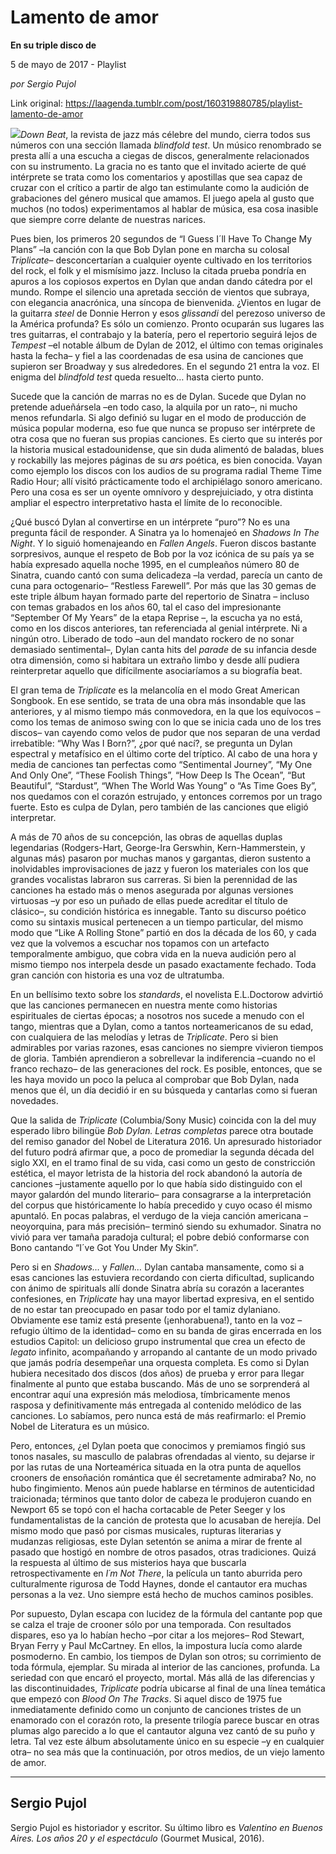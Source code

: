 # Lamento de amor

**En su triple disco de**

5 de mayo de 2017 - Playlist

_por Sergio Pujol_

Link original: https://laagenda.tumblr.com/post/160319880785/playlist-lamento-de-amor

![](https://64.media.tumblr.com/94835707e03862f1cd438721cbf2eb49/tumblr_inline_pk3bpa0qzC1t6q87u_500.jpg)*Down Beat*, la revista de jazz más célebre del mundo, cierra todos sus números con una sección llamada *blindfold test*. Un músico renombrado se presta allí a una escucha a ciegas de discos, generalmente relacionados con su instrumento. La gracia no es tanto que el invitado acierte de qué intérprete se trata como los comentarios y apostillas que sea capaz de cruzar con el crítico a partir de algo tan estimulante como la audición de grabaciones del género musical que amamos. El juego apela al gusto que muchos (no todos) experimentamos al hablar de música, esa cosa inasible que siempre corre delante de nuestras narices. 

Pues bien, los primeros 20 segundos de “I Guess I´ll Have To Change My Plans” –la canción con la que Bob Dylan pone en marcha su colosal *Triplicate*– desconcertarían a cualquier oyente cultivado en los territorios del rock, el folk y el mismísimo jazz. Incluso la citada prueba pondría en apuros a los copiosos expertos en Dylan que andan dando cátedra por el mundo. Rompe el silencio una apretada sección de vientos que subraya, con elegancia anacrónica, una síncopa de bienvenida. ¿Vientos en lugar de la guitarra *steel* de Donnie Herron y esos *glissandi* del perezoso universo de la América profunda? Es sólo un comienzo. Pronto ocuparán sus lugares las tres guitarras, el contrabajo y la batería, pero el repertorio seguirá lejos de *Tempest* –el notable álbum de Dylan de 2012, el último con temas originales hasta la fecha– y fiel a las coordenadas de esa usina de canciones que supieron ser Broadway y sus alrededores. En el segundo 21 entra la voz. El enigma del *blindfold test* queda resuelto… hasta cierto punto. 

Sucede que la canción de marras no es de Dylan. Sucede que Dylan no pretende adueñársela –en todo caso, la alquila por un rato–, ni mucho menos refundarla. Si algo definió su lugar en el modo de producción de música popular moderna, eso fue que nunca se propuso ser intérprete de otra cosa que no fueran sus propias canciones. Es cierto que su interés por la historia musical estadounidense, que sin duda alimentó de baladas, blues y rockabilly las mejores páginas de su *ars* poética, es bien conocida. Vayan como ejemplo los discos con los audios de su programa radial Theme Time Radio Hour; allí visitó prácticamente todo el archipiélago sonoro americano. Pero una cosa es ser un oyente omnívoro y desprejuiciado, y otra distinta ampliar el espectro interpretativo hasta el límite de lo reconocible. 

¿Qué buscó Dylan al convertirse en un intérprete “puro”? No es una pregunta fácil de responder. A Sinatra ya lo homenajeó en *Shadows In The Night*. Y lo siguió homenajeando en *Fallen Angels*. Fueron discos bastante sorpresivos, aunque el respeto de Bob por la voz icónica de su país ya se había expresado aquella noche 1995, en el cumpleaños número 80 de Sinatra, cuando cantó con suma delicadeza –la verdad, parecía un canto de cuna para octogenario– “Restless Farewell”. Por más que las 30 gemas de este triple álbum hayan formado parte del repertorio de Sinatra – incluso con temas grabados en los años 60, tal el caso del impresionante “September Of My Years” de la etapa Reprise –, la escucha ya no está, como en los discos anteriores, tan referenciada al genial intérprete. Ni a ningún otro. Liberado de todo –aun del mandato rockero de no sonar demasiado sentimental–, Dylan canta hits del *parade* de su infancia desde otra dimensión, como si habitara un extraño limbo y desde allí pudiera reinterpretar aquello que difícilmente asociaríamos a su biografía beat. 

El gran tema de *Triplicate* es la melancolía en el modo Great American Songbook. En ese sentido, se trata de una obra más insondable que las anteriores, y al mismo tiempo más conmovedora, en la que los equívocos –como los temas de animoso swing con lo que se inicia cada uno de los tres discos– van cayendo como velos de pudor que nos separan de una verdad irrebatible: “Why Was I Born?”, ¿por qué nací?, se pregunta un Dylan espectral y metafísico en el último corte del tríptico. Al cabo de una hora y media de canciones tan perfectas como “Sentimental Journey”, “My One And Only One”, “These Foolish Things”, “How Deep Is The Ocean”, “But Beautiful”, “Stardust”, “When The World Was Young” o “As Time Goes By”, nos quedamos con el corazón estrujado, y entonces corremos por un trago fuerte. Esto es culpa de Dylan, pero también de las canciones que eligió interpretar. 

A más de 70 años de su concepción, las obras de aquellas duplas legendarias (Rodgers-Hart, George-Ira Gerswhin, Kern-Hammerstein, y algunas más) pasaron por muchas manos y gargantas, dieron sustento a inolvidables improvisaciones de jazz y fueron los materiales con los que grandes vocalistas labraron sus carreras. Si bien la perennidad de las canciones ha estado más o menos asegurada por algunas versiones virtuosas –y por eso un puñado de ellas puede acreditar el título de clásico–, su condición histórica es innegable. Tanto su discurso poético como su sintaxis musical pertenecen a un tiempo particular, del mismo modo que “Like A Rolling Stone” partió en dos la década de los 60, y cada vez que la volvemos a escuchar nos topamos con un artefacto temporalmente ambiguo, que cobra vida en la nueva audición pero al mismo tiempo nos interpela desde un pasado exactamente fechado. Toda gran canción con historia es una voz de ultratumba. 

En un bellísimo texto sobre los *standards*, el novelista E.L.Doctorow advirtió que las canciones permanecen en nuestra mente como historias espirituales de ciertas épocas; a nosotros nos sucede a menudo con el tango, mientras que a Dylan, como a tantos norteamericanos de su edad, con cualquiera de las melodías y letras de *Triplicate*. Pero si bien admirables por varias razones, esas canciones no siempre vivieron tiempos de gloria. También aprendieron a sobrellevar la indiferencia –cuando no el franco rechazo– de las generaciones del rock. Es posible, entonces, que se les haya movido un poco la peluca al comprobar que Bob Dylan, nada menos que él, un día decidió ir en su búsqueda y cantarlas como si fueran novedades. 

Que la salida de *Triplicate* (Columbia/Sony Music) coincida con la del muy esperado libro bilingüe *Bob Dylan. Letras completas* parece otra boutade del remiso ganador del Nobel de Literatura 2016. Un apresurado historiador del futuro podrá afirmar que, a poco de promediar la segunda década del siglo XXI, en el tramo final de su vida, casi como un gesto de constricción estética, el mayor letrista de la historia del rock abandonó la autoría de canciones –justamente aquello por lo que había sido distinguido con el mayor galardón del mundo literario– para consagrarse a la interpretación del corpus que históricamente lo había precedido y cuyo ocaso él mismo apuntaló. En pocas palabras, el verdugo de la vieja canción americana –neoyorquina, para más precisión– terminó siendo su exhumador. Sinatra no vivió para ver tamaña paradoja cultural; el pobre debió conformarse con Bono cantando “I´ve Got You Under My Skin”. 

Pero si en *Shadows…* y *Fallen…* Dylan cantaba mansamente, como si a esas canciones las estuviera recordando con cierta dificultad, suplicando con ánimo de spirituals allí donde Sinatra abría su corazón a lacerantes confesiones, en *Triplicate* hay una mayor libertad expresiva, en el sentido de no estar tan preocupado en pasar todo por el tamiz dylaniano. Obviamente ese tamiz está presente (¡enhorabuena!), tanto en la voz –refugio último de la identidad– como en su banda de giras encerrada en los estudios Capitol: un delicioso grupo instrumental que crea un efecto de *legato* infinito, acompañando y arropando al cantante de un modo privado que jamás podría desempeñar una orquesta completa. Es como si Dylan hubiera necesitado dos discos (dos años) de prueba y error para llegar finalmente al punto que estaba buscando. Más de uno se sorprenderá al encontrar aquí una expresión más melodiosa, tímbricamente menos rasposa y definitivamente más entregada al contenido melódico de las canciones. Lo sabíamos, pero nunca está de más reafirmarlo: el Premio Nobel de Literatura es un músico. 

Pero, entonces, ¿el Dylan poeta que conocimos y premiamos fingió sus tonos nasales, su mascullo de palabras ofrendadas al viento, su dejarse ir por las rutas de una Norteamérica situada en la otra punta de aquellos crooners de ensoñación romántica que él secretamente admiraba? No, no hubo fingimiento. Menos aún puede hablarse en términos de autenticidad traicionada; términos que tanto dolor de cabeza le produjeron cuando en Newport 65 se topó con el hacha cortacable de Peter Seeger y los fundamentalistas de la canción de protesta que lo acusaban de herejía. Del mismo modo que pasó por cismas musicales, rupturas literarias y mudanzas religiosas, este Dylan setentón se anima a mirar de frente al pasado que hostigó en nombre de otros pasados, otras tradiciones. Quizá la respuesta al último de sus misterios haya que buscarla retrospectivamente en *I´m Not There*, la película un tanto aburrida pero culturalmente rigurosa de Todd Haynes, donde el cantautor era muchas personas a la vez. Uno siempre está hecho de muchos caminos posibles. 

Por supuesto, Dylan escapa con lucidez de la fórmula del cantante pop que se calza el traje de crooner sólo por una temporada. Con resultados dispares, eso ya lo habían hecho –por citar a los mejores– Rod Stewart, Bryan Ferry y Paul McCartney. En ellos, la impostura lucía como alarde posmoderno. En cambio, los tiempos de Dylan son otros; su corrimiento de toda fórmula, ejemplar. Su mirada al interior de las canciones, profunda. La seriedad con que encaró el proyecto, mortal. Más allá de las diferencias y las discontinuidades, *Triplicate* podría ubicarse al final de una línea temática que empezó con *Blood On The Tracks*. Si aquel disco de 1975 fue inmediatamente definido como un conjunto de canciones tristes de un enamorado con el corazón roto, la presente trilogía parece buscar en otras plumas algo parecido a lo que el cantautor alguna vez cantó de su puño y letra. Tal vez este álbum absolutamente único en su especie –y en cualquier otra– no sea más que la continuación, por otros medios, de un viejo lamento de amor. 

  




---

 Sergio Pujol
-------------

 Sergio Pujol es historiador y escritor. Su último libro es *Valentino en Buenos Aires. Los años 20 y el espectáculo* (Gourmet Musical, 2016).

